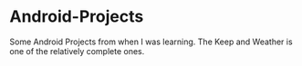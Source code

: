 # Android-Projects
Some Android Projects from when I was learning.
The Keep and Weather is one of the relatively complete ones.
